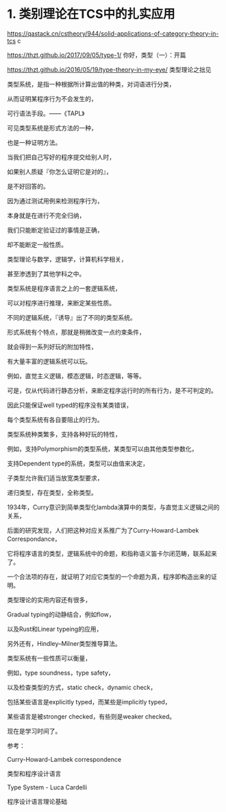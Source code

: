 # 1. 类别理论在TCS中的扎实应用



https://qastack.cn/cstheory/944/solid-applications-of-category-theory-in-tcs
c

https://thzt.github.io/2017/09/05/type-1/ 你好，类型（一）：开篇


https://thzt.github.io/2016/05/19/type-theory-in-my-eye/ 类型理论之拙见


类型系统，是指一种根据所计算出值的种类，对词语进行分类，

从而证明某程序行为不会发生的，

可行语法手段。——《TAPL》



可见类型系统是形式方法的一种，

也是一种证明方法。



当我们把自己写好的程序提交给别人时，

如果别人质疑『你怎么证明它是对的』，

是不好回答的。



因为通过测试用例来检测程序行为，

本身就是在进行不完全归纳，

我们只能断定验证过的事情是正确，

却不能断定一般性质。



类型理论与数学，逻辑学，计算机科学相关，

甚至渗透到了其他学科之中。



类型系统是程序语言之上的一套逻辑系统，

可以对程序进行推理，来断定某些性质。

不同的逻辑系统，『诱导』出了不同的类型系统。



形式系统有个特点，那就是稍微改变一点约束条件，

就会得到一系列好玩的附加特性，

有大量丰富的逻辑系统可以玩。

例如，直觉主义逻辑，模态逻辑，时态逻辑，等等。



可是，仅从代码进行静态分析，来断定程序运行时的所有行为，是不可判定的。

因此只能保证well typed的程序没有某类错误，

每个类型系统有各自要阻止的行为。



类型系统种类繁多，支持各种好玩的特性，

例如，支持Polymorphism的类型系统，某类型可以由其他类型参数化，

支持Dependent type的系统，类型可以由值来决定，

子类型允许我们适当放宽类型要求，

递归类型，存在类型，全称类型。



1934年，Curry意识到简单类型化lambda演算中的类型，与直觉主义逻辑之间的关系，

后面的研究发现，人们把这种对应关系推广为了Curry-Howard-Lambek Correspondance，

它将程序语言的类型，逻辑系统中的命题，和指称语义笛卡尔闭范畴，联系起来了。

一个合法项的存在，就证明了对应它类型的一个命题为真，程序即构造出来的证明。



类型理论的实用内容还有很多，

Gradual typing的动静结合，例如flow，

以及Rust和Linear typeing的应用，

另外还有，Hindley–Milner类型推导算法。



类型系统有一些性质可以衡量，

例如，type soundness，type safety，

以及检查类型的方式，static check，dynamic check，

包括某些语言是explicitly typed，而某些是implicitly typed，

某些语言是被stronger checked，有些则是weaker checked。



现在是学习时间了。



参考：

Curry-Howard-Lambek correspondence

类型和程序设计语言

Type System - Luca Cardelli

程序设计语言理论基础

